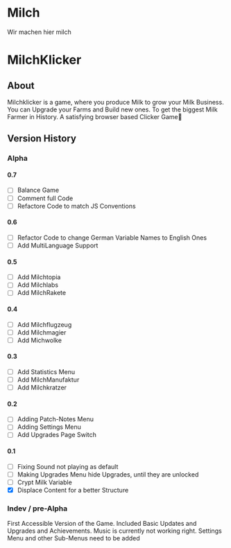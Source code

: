 # Milch
Wir machen hier milch

# MilchKlicker
## About
Milchklicker is a game, where you produce Milk to grow your Milk Business. You can Upgrade your Farms and Build new ones. To get the biggest Milk Farmer in History. A satisfying browser based Clicker Game🐄

## Version History
### Alpha
#### 0.7 

 - [ ] Balance Game
 - [ ] Comment full Code
 - [ ] Refactore Code to match JS Conventions

#### 0.6

 - [ ] Refactor Code to change German Variable Names to English Ones
 - [ ] Add MultiLanguage Support

#### 0.5

 - [ ] Add Milchtopia
 - [ ] Add Milchlabs
 - [ ] Add MilchRakete

#### 0.4

 - [ ] Add Milchflugzeug
 - [ ] Add Milchmagier
 - [ ] Add Michwolke

#### 0.3 

 - [ ] Add Statistics Menu
 - [ ] Add MilchManufaktur
 - [ ] Add Milchkratzer

#### 0.2 

 - [ ] Adding Patch-Notes Menu
 - [ ] Adding Settings Menu
 - [ ] Add Upgrades Page Switch

#### 0.1

 - [ ] Fixing Sound not playing as default
 - [ ] Making Upgrades Menu hide Upgrades, until they are unlocked
 - [ ] Crypt Milk Variable
 - [X] Displace Content for a better Structure

### Indev / pre-Alpha
First Accessible Version of the Game. Included Basic Updates and Upgrades and Achievements. Music is currently not working right. Settings Menu and other Sub-Menus need to be added




